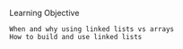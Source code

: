 Learning Objective


    When and why using linked lists vs arrays
    How to build and use linked lists

